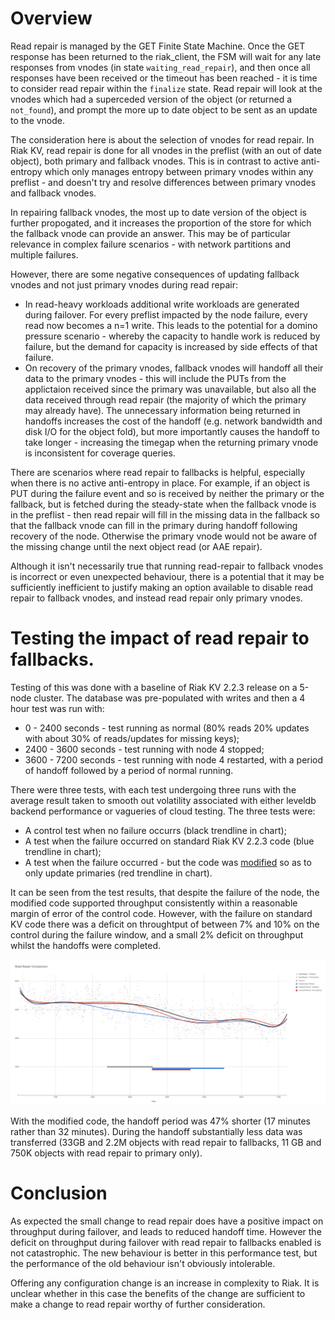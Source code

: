 # Overview

Read repair is managed by the GET Finite State Machine.  Once the GET response has been returned to the riak_client, the FSM will wait for any late responses from vnodes (in state `waiting_read_repair`), and then once all responses have been received or the timeout has been reached - it is time to consider read repair within the `finalize` state.  Read repair will look at the vnodes which had a superceded version of the object (or returned a `not_found`), and prompt the more up to date object to be sent as an update to the vnode. 

The consideration here is about the selection of vnodes for read repair.  In Riak KV, read repair is done for all vnodes in the preflist (with an out of date object), both primary and fallback vnodes.  This is in contrast to active anti-entropy which only manages entropy between primary vnodes within any preflist - and doesn't try and resolve differences between primary vnodes and fallback vnodes.

In repairing fallback vnodes, the most up to date version of the object is further propogated, and it increases the proportion of the store for which the fallback vnode can provide an answer.  This may be of particular relevance in complex failure scenarios - with network partitions and multiple failures.

However, there are some negative consequences of updating fallback vnodes and not just primary vnodes during read repair:

- In read-heavy workloads additional write workloads are generated during failover.  For every preflist impacted by the node failure, every read now becomes a n=1 write.  This leads to the potential for a domino pressure scenario - whereby the capacity to handle work is reduced by failure, but the demand for capacity is increased by side effects of that failure.  
- On recovery of the primary vnodes, fallback vnodes will handoff all their data to the primary vnodes - this will include the PUTs from the applictaion received since the primary was unavailable, but also all the data received through read repair (the majority of which the primary may already have).  The unnecessary information being returned in handoffs increases the cost of the handoff (e.g. network bandwidth and disk I/O for the object fold), but more importantly causes the handoff to take longer - increasing the timegap when the returning primary vnode is inconsistent for coverage queries.

There are scenarios where read repair to fallbacks is helpful, especially when there is no active anti-entropy in place.  For example, if an object is PUT during the failure event and so is received by neither the primary or the fallback, but is fetched during the steady-state when the fallback vnode is in the preflist - then read repair will fill in the missing data in the fallback so that the fallback vnode can fill in the primary during handoff following recovery of the node.  Otherwise the primary vnode would not be aware of the missing change until the next object read (or AAE repair). 

Although it isn't necessarily true that running read-repair to fallback vnodes is incorrect or even unexpected behaviour, there is a potential that it may be sufficiently inefficient to justify making an option available to disable read repair to fallback vnodes, and instead read repair only primary vnodes.


# Testing the impact of read repair to fallbacks.

Testing of this was done with a baseline of Riak KV 2.2.3 release on a 5-node cluster.  The database was pre-populated with writes and then a 4 hour test was run with:

- 0 - 2400 seconds - test running as normal (80% reads 20% updates with about 30% of reads/updates for missing keys);
- 2400 - 3600 seconds - test running with node 4 stopped;
- 3600 - 7200 seconds - test running with node 4 restarted, with a period of handoff followed by a period of normal running.

There were three tests, with each test undergoing three runs with the average result taken to smooth out volatility associated with either leveldb backend performance or vagueries of cloud testing.  The three tests were:

- A control test when no failure occurrs (black trendline in chart);
- A test when the failure occurred on standard Riak KV 2.2.3 code (blue trendline in chart);
- A test when the failure occurred - but the code was [modified](https://github.com/martinsumner/riak_kv/blob/mas-2.1.7-readrepairprimary/src/riak_kv_get_fsm.erl#L509) so as to only update primaries (red trendline in chart).

It can be seen from the test results, that despite the failure of the node, the modified code supported throughput consistently within a reasonable margin of error of the control code.  However, with the failure on standard KV code there was a deficit on throughtput of between 7% and 10% on the control during the failure window, and a small 2% deficit on throughput whilst the handoffs were completed.

![Read Repair Chart](images/ReadRepairChart.png "Read Repair Chart")

With the modified code, the handoff period was 47% shorter (17 minutes rather than 32 minutes).  During the handoff substantially less data was transferred (33GB and 2.2M objects with read repair to fallbacks, 11 GB and 750K objects with read repair to primary only).

# Conclusion

As expected the small change to read repair does have a positive impact on throughput during failover, and leads to reduced handoff time.  However the deficit on throughput during failover with read repair to fallbacks enabled is not catastrophic.  The new behaviour is better in this performance test, but the performance of the old behaviour isn't obviously intolerable.

Offering any configuration change is an increase in complexity to Riak.  It is unclear whether in this case the benefits of the change are sufficient to make a change to read repair worthy of further consideration. 